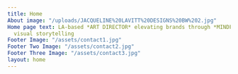 ```yaml
---
title: Home
About image: "/uploads/JACQUELINE%20LAVITT%20DESIGNS%20BW%202.jpg"
Home page text: LA-based *ART DIRECTOR* elevating brands through *MINDFUL* and *IMPACTFUL*
  visual storytelling
Footer Image: "/assets/contact1.jpg"
Footer Two Image: "/assets/contact2.jpg"
Footer Three Image: "/assets/contact3.jpg"
layout: home
---
```


